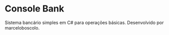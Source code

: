 # Console Bank
Sistema bancário simples em C# para operações básicas.
Desenvolvido por marceloboscolo.